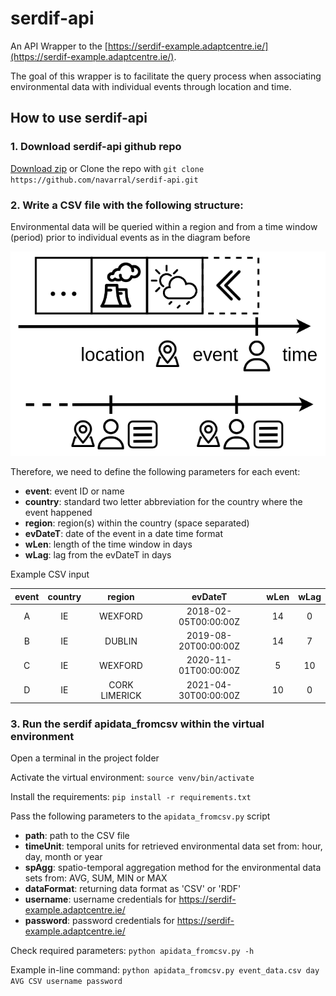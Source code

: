 # serdif-api
An API Wrapper to the [https://serdif-example.adaptcentre.ie/](https://serdif-example.adaptcentre.ie/).

The goal of this wrapper is to facilitate the query process when associating environmental data
with individual events through location and time.

## How to use serdif-api

### 1. Download serdif-api github repo
[Download zip](https://github.com/navarral/serdif-api/archive/refs/heads/main.zip)
or Clone the repo with `git clone https://github.com/navarral/serdif-api.git`

### 2. Write a CSV file with the following structure:
Environmental data will be queried within a region and from a time window (period) 
prior to individual events as in the diagram before

![image info](time-window_envoRecord.png)

Therefore, we need to define the following parameters for each event:
* **event**: event ID or name
* **country**: standard two letter abbreviation for the country where the event happened
* **region**: region(s) within the country (space separated)
* **evDateT**: date of the event in a date time format
* **wLen**: length of the time window in days
* **wLag**: lag from the evDateT in days

Example CSV input

| event | country |    region     |       evDateT        | wLen | wLag |
|:-----:|:-------:|:-------------:|:--------------------:|:----:|:----:|
|   A   |   IE    |    WEXFORD    | 2018-02-05T00:00:00Z |  14  |  0   |
|   B   |   IE    |    DUBLIN     | 2019-08-20T00:00:00Z |  14  |  7   |
|   C   |   IE    |    WEXFORD    | 2020-11-01T00:00:00Z |  5   |  10  |
|   D   |   IE    | CORK LIMERICK | 2021-04-30T00:00:00Z |  10  |  0   |

### 3. Run the serdif apidata_fromcsv within the virtual environment
Open a terminal in the project folder

Activate the virtual environment: `source venv/bin/activate`

Install the requirements: `pip install -r requirements.txt`

Pass the following parameters to the `apidata_fromcsv.py` script
* **path**: path to the CSV file
* **timeUnit**: temporal units for retrieved environmental data set from: hour, day, month or year
* **spAgg**: spatio-temporal aggregation method for the environmental data sets from: AVG, SUM, MIN or MAX
* **dataFormat**: returning data format as 'CSV' or 'RDF'
* **username**: username credentials for https://serdif-example.adaptcentre.ie/
* **password**: password credentials for https://serdif-example.adaptcentre.ie/

Check required parameters: `python apidata_fromcsv.py -h`

Example in-line command: `python apidata_fromcsv.py event_data.csv day AVG CSV username password`